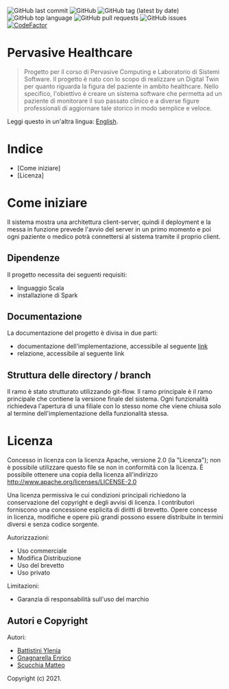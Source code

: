 ![GitHub last commit](https://img.shields.io/github/last-commit/enrignagna/PervasiveHealthcare)
![GitHub](https://img.shields.io/github/license/enrignagna/PervasiveHealthcare)
![GitHub tag (latest by date)](https://img.shields.io/github/v/tag/enrignagna/PervasiveHealthcare)
![GitHub top language](https://img.shields.io/github/languages/top/enrignagna/PervasiveHealthcare)
![GitHub pull requests](https://img.shields.io/github/issues-pr/enrignagna/PervasiveHealthcare)
![GitHub issues](https://img.shields.io/github/issues/enrignagna/PervasiveHealthcare)
[![CodeFactor](https://www.codefactor.io/repository/github/enrignagna/pervasivehealthcare/badge)](https://www.codefactor.io/repository/github/enrignagna/pervasivehealthcare)


# Pervasive Healthcare

<!---Sottotitolo / Slogan / Descrizione breve-->
> Progetto per il corso di Pervasive Computing e Laboratorio di Sistemi Software.
> Il progetto è nato con lo scopo di realizzare un Digital Twin per quanto riguarda la figura del paziente in ambito healthcare. Nello specifico, l'obiettivo è creare un sistema software che permetta ad un paziente di monitorare il suo passato clinico e a diverse figure professionali di aggiornare tale storico in modo semplice e veloce.

Leggi questo in un'altra lingua: [English](README.md).

<!---*## Immagini e GIF

![Recordit GIF](http://g.recordit.co/iLN6A0vSD8.gif)
*-->
# Indice

- [Come iniziare]
- [Licenza]

# Come iniziare
Il sistema mostra una architettura client-server, quindi il deployment e la messa in funzione prevede l'avvio del server in un primo momento e poi ogni paziente o medico potrà connettersi al sistema tramite il proprio client.

## Dipendenze
Il progetto necessita dei seguenti requisiti:

- linguaggio Scala
- installazione di Spark

## Documentazione
La documentazione del progetto è divisa in due parti:

- documentazione dell'implementazione, accessibile al seguente [link](https://enrignagna.github.io/PervasiveHealthcare/)
- relazione, accessibile al seguente link

## Struttura delle directory / branch
Il ramo è stato strutturato utilizzando git-flow. Il ramo principale è il ramo principale che contiene la versione finale del sistema. Ogni funzionalità richiedeva l'apertura di una filiale con lo stesso nome che viene chiusa solo al termine dell'implementazione della funzionalità stessa.

# Licenza
Concesso in licenza con la licenza Apache, versione 2.0 (la "Licenza");
non è possibile utilizzare questo file se non in conformità con la licenza.
È possibile ottenere una copia della licenza all'indirizzo
http://www.apache.org/licenses/LICENSE-2.0

Una licenza permissiva le cui condizioni principali richiedono la conservazione del copyright e degli avvisi di licenza.
I contributori forniscono una concessione esplicita di diritti di brevetto.
Opere concesse in licenza, modifiche e opere più grandi possono essere distribuite in termini diversi e senza codice sorgente.

Autorizzazioni:
- Uso commerciale
- Modifica Distribuzione
- Uso del brevetto
- Uso privato

Limitazioni:
- Garanzia di responsabilità sull'uso del marchio

## Autori e Copyright
Autori:

- [Battistini Ylenia](https://github.com/yleniaBattistini)
- [Gnagnarella Enrico](https://github.com/enrignagna)
- [Scucchia Matteo](https://github.com/scumatteo)

Copyright (c) 2021.